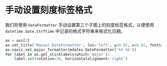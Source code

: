 # 手动设置刻度标签格式

我们将使用 `DateFormatter` 手动设置第三个子图上的刻度标签格式，以便使用 `datetime.date.strftime` 中记录的格式字符串来格式化日期。

```python
ax = axs[2]
ax.set_title('Manual DateFormatter', loc='left', y=0.85, x=0.02, fontsize='medium')
ax.xaxis.set_major_formatter(mdates.DateFormatter('%Y-%b'))
for label in ax.get_xticklabels(which='major'):
    label.set(rotation=30, horizontalalignment='right')
```
